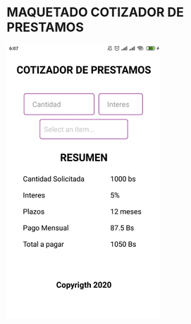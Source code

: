 # MAQUETADO COTIZADOR DE PRESTAMOS

<!-- ![texto disenio](images/imagetarea.jpg) -->
<img src="images/imagetarea.jpg" alt="drawing" width="350"/>
